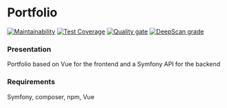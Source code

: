 # Portfolio

[![Maintainability](https://api.codeclimate.com/v1/badges/399cbf225695affb71bb/maintainability)](https://codeclimate.com/github/GitNico-D/Portfolio/maintainability) 
[![Test Coverage](https://api.codeclimate.com/v1/badges/399cbf225695affb71bb/test_coverage)](https://codeclimate.com/github/GitNico-D/Portfolio/test_coverage) 
[![Quality gate](https://sonarcloud.io/api/project_badges/quality_gate?project=GitNico-D_Portfolio)](https://sonarcloud.io/dashboard?id=GitNico-D_Portfolio)
[![DeepScan grade](https://deepscan.io/api/teams/13170/projects/16178/branches/341869/badge/grade.svg)](https://deepscan.io/dashboard#view=project&tid=13170&pid=16178&bid=341869)

### Presentation

Portfolio based on Vue for the frontend and a Symfony API for the backend

### Requirements

Symfony, composer, npm, Vue
